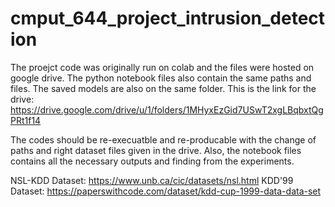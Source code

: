 # cmput_644_project_intrusion_detection

The proejct code was originally run on colab and the files were hosted on google drive. The python notebook files also contain the same paths and files. The saved models are also on the same folder. This is the link for the drive: https://drive.google.com/drive/u/1/folders/1MHyxEzGid7USwT2xgLBqbxtQgPRt1f14

The codes should be re-execuatble and re-producable with the change of paths and right dataset files given in the drive. Also, the notebook files contains all the necessary outputs and finding from the experiments.


NSL-KDD Dataset: https://www.unb.ca/cic/datasets/nsl.html
KDD'99 Dataset: https://paperswithcode.com/dataset/kdd-cup-1999-data-data-set
